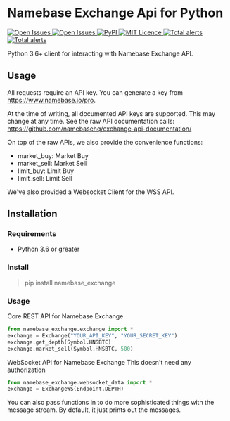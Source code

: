 Namebase Exchange Api for Python
==

<p>
<a href="https://namebase-exchange-python.readthedocs.io/en/latest/">
<img src="https://readthedocs.org/projects/namebase-exchange-python/badge/?version=latest" alt="Open Issues"/>
</a>
<a href="/issues">
<img src="https://img.shields.io/github/issues/wy/namebase-exchange-python" alt="Open Issues"/>
</a>
<a href="https://pypi.org/project/namebase-exchange/">
<img src="https://img.shields.io/pypi/v/namebase-exchange.svg" alt="PyPI"/>
</a>
<a href="/LICENCE">
<img src="https://img.shields.io/github/license/wy/namebase-exchange-python" alt="MIT Licence"/>
</a>
<a href="https://lgtm.com/projects/g/wy/namebase-exchange-python/alerts/">
<img src="https://img.shields.io/lgtm/alerts/g/wy/namebase-exchange-python"
            alt="Total alerts"/></a>
<a href="https://lgtm.com/projects/g/wy/namebase-exchange-python/context:python">
<img src="https://img.shields.io/lgtm/grade/python/github/wy/namebase-exchange-python.svg?logo=lgtm&logoWidth=18"
            alt="Total alerts"/></a></p>

Python 3.6+ client for interacting with Namebase Exchange API.

## Usage

All requests require an API key. You can generate a key from https://www.namebase.io/pro.

At the time of writing, all documented API keys are supported. This may change at any time.
See the raw API documentation calls: https://github.com/namebasehq/exchange-api-documentation/

On top of the raw APIs, we also provide the convenience functions:
- market_buy: Market Buy
- market_sell: Market Sell
- limit_buy: Limit Buy
- limit_sell: Limit Sell

We've also provided a Websocket Client for the WSS API.

## Installation

### Requirements

- Python 3.6 or greater

### Install

> pip install namebase_exchange

### Usage

Core REST API for Namebase Exchange
```python
from namebase_exchange.exchange import *
exchange = Exchange("YOUR_API_KEY", "YOUR_SECRET_KEY")
exchange.get_depth(Symbol.HNSBTC)
exchange.market_sell(Symbol.HNSBTC, 500)
```

WebSocket API for Namebase Exchange
This doesn't need any authorization
```python
from namebase_exchange.websocket_data import *
exchange = ExchangeWS(Endpoint.DEPTH)
```

You can also pass functions in to do more sophisticated things with the message stream. By default, 
it just prints out the messages.


